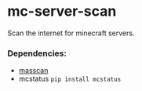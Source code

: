 # mc-server-scan
Scan the internet for minecraft servers.

### Dependencies:
- [masscan](https://github.com/robertdavidgraham/masscan)
- mcstatus `pip install mcstatus`
